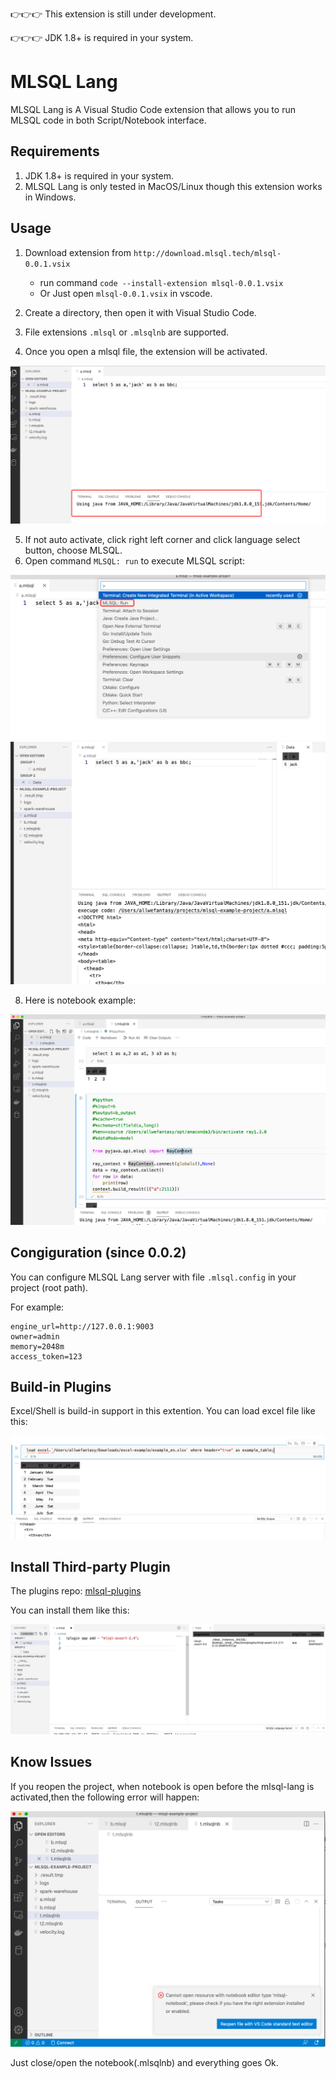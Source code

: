 👉👉👉 This extension is still under development.

👉👉👉 JDK 1.8+ is required in your system.

# MLSQL Lang

MLSQL Lang is A Visual Studio Code extension that allows you to run MLSQL code in both  Script/Notebook  interface.

## Requirements

1. JDK 1.8+ is required in your system.
2. MLSQL Lang is only tested in MacOS/Linux though this extension works in Windows.


## Usage

1. Download extension from `http://download.mlsql.tech/mlsql-0.0.1.vsix` 
   
   * run command `code --install-extension mlsql-0.0.1.vsix`
   * Or Just open `mlsql-0.0.1.vsix` in vscode.

2. Create a directory, then open it with Visual Studio Code.
3. File extensions `.mlsql` or `.mlsqlnb` are supported.
4. Once you open a mlsql file, the extension will be activated.

![](docs/images/activate.png)

5. If not auto activate, click right left corner and click language select button, choose MLSQL.
7. Open command `MLSQL: run` to execute MLSQL script:

 ![](docs/images/run.png)
 ![](docs/images/script.png)

8. Here is notebook example:

![](docs/images/notebook.png)

## Congiguration (since 0.0.2)

You can configure MLSQL Lang server with file `.mlsql.config`  in your project (root path).

For example:

```
engine_url=http://127.0.0.1:9003
owner=admin
memory=2048m
access_token=123
```


## Build-in Plugins

Excel/Shell is build-in support in this extention. You can load excel file like this:

![](docs/images/excel.png)

## Install Third-party Plugin

The plugins repo: [mlsql-plugins](https://github.com/allwefantasy/mlsql-plugins)

You can install them like this:

![](docs/images/plugin-install.png)



## Know Issues

If you reopen the project, when notebook is open before the mlsql-lang is activated,then 
the following error will happen:

![](docs/images/error.png)

Just close/open the notebook(.mlsqlnb) and everything goes Ok.


